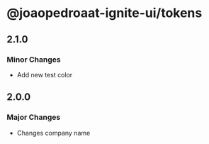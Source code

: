 # @joaopedroaat-ignite-ui/tokens

## 2.1.0

### Minor Changes

- Add new test color

## 2.0.0

### Major Changes

- Changes company name
